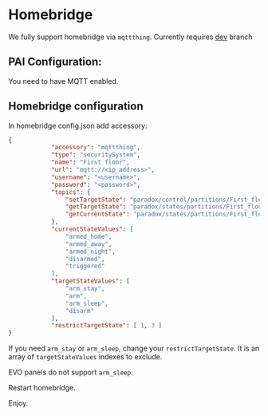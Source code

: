 # Homebridge
We fully support homebridge via `mqttthing`.
Currently requires [dev](https://github.com/ParadoxAlarmInterface/pai/tree/dev) branch

## PAI Configuration:
You need to have MQTT enabled.

## Homebridge configuration
In homebridge config.json add accessory:
```json
{
            "accessory": "mqttthing",
            "type": "securitySystem",
            "name": "First floor",
            "url": "mqtt://<ip_address>",
            "username": "<username>",
            "password": "<password>",
            "topics": {
                "setTargetState": "paradox/control/partitions/First_floor",
                "getTargetState": "paradox/states/partitions/First_floor/current_state",
                "getCurrentState": "paradox/states/partitions/First_floor/current_state"
            },
            "currentStateValues": [
                "armed_home",
                "armed_away",
                "armed_night",
                "disarmed",
                "triggered"
            ],
            "targetStateValues": [
                "arm_stay",
                "arm",
                "arm_sleep",
                "disarm"
            ],
            "restrictTargetState": [ 1, 3 ]
}
```
If you need `arm_stay` or `arm_sleep`, change your `restrictTargetState`. It is an array of `targetStateValues` indexes to exclude.

EVO panels do not support `arm_sleep`.

Restart homebridge.

Enjoy.